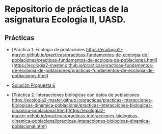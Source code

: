 # Repositorio de prácticas de la asignatura Ecología II, UASD.

## Prácticas

- [Práctica 1. Ecología de poblaciones https://ecologia2-master.github.io/practicas/practicas-fundamentos-de-ecologia-de-poblaciones/practicas-fundamentos-de-ecologia-de-poblaciones.html](https://ecologia2-master.github.io/practicas/practicas-fundamentos-de-ecologia-de-poblaciones/practicas-fundamentos-de-ecologia-de-poblaciones.html)

- [Solución Propuesta 6](practicas-fundamentos-de-ecologia-de-poblaciones/solucion-propuesta-6.md)

- [Práctica 2. Interacciones biológicas con datos de poblaciones https://ecologia2-master.github.io/practicas/practicas-interacciones-biologicas-dinamica-poblacional/practicas-interacciones-biologicas-dinamica-poblacional.html](https://ecologia2-master.github.io/practicas/practicas-interacciones-biologicas-dinamica-poblacional/practicas-interacciones-biologicas-dinamica-poblacional.html)
